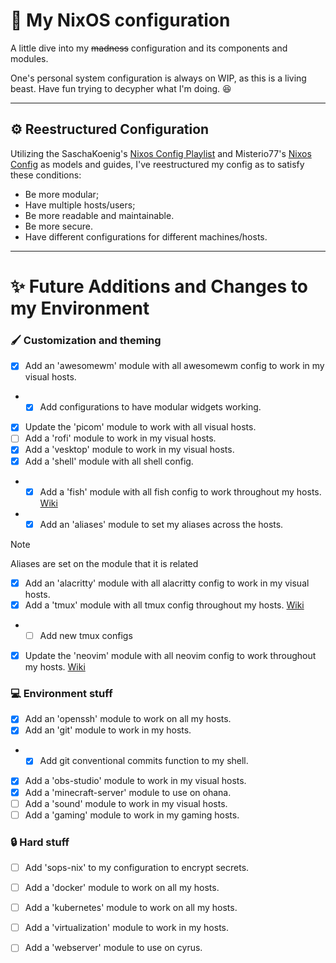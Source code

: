 # :link: My NixOS configuration

A little dive into my ~~madness~~ configuration and its components and modules.

One's personal system configuration is always on WIP, as this is a living beast. Have fun trying to decypher what I'm doing. :laughing:

--- 

## :gear: Reestructured Configuration

Utilizing the SaschaKoenig's [Nixos Config Playlist](https://www.youtube.com/watch?v=43VvFgPsPtY&list=PLCQqUlIAw2cCuc3gRV9jIBGHeekVyBUnC) and Misterio77's [Nixos Config](https://github.com/Misterio77/nix-config) as models and guides, I've reestructured my config as to satisfy these conditions:
* Be more modular;
* Have multiple hosts/users;
* Be more readable and maintainable.
* Be more secure.
* Have different configurations for different machines/hosts.

---
# :sparkles: Future Additions and Changes to my Environment

### :paintbrush: Customization and theming
- [x] Add an 'awesomewm' module with all awesomewm config to work in my visual hosts.
- - [x] Add configurations to have modular widgets working.
- [x] Update the 'picom' module to work with all visual hosts.
- [ ] Add a 'rofi' module to work in my visual hosts.
- [x] Add a 'vesktop' module to work in my visual hosts.
- [x] Add a 'shell' module with all shell config.
- - [x] Add a 'fish' module with all fish config to work throughout my hosts. [Wiki](https://nixos.wiki/wiki/Fish)
- - [x] Add an 'aliases' module to set my aliases across the hosts.
> [!NOTE]
> Aliases are set on the module that it is related
- [x] Add an 'alacritty' module with all alacritty config to work in my visual hosts.
- [x] Add a 'tmux' module with all tmux config throughout my hosts. [Wiki](https://nixos.wiki/wiki/Tmux)
- - [ ] Add new tmux configs
- [x] Update the 'neovim' module with all neovim config to work throughout my hosts. [Wiki](https://nixos.wiki/wiki/Neovim)

### :computer: Environment stuff
- [x] Add an 'openssh' module to work on all my hosts.
- [x] Add an 'git' module to work in my hosts.
- - [x] Add git conventional commits function to my shell.
- [x] Add a 'obs-studio' module to work in my visual hosts.
- [x] Add a 'minecraft-server' module to use on ohana.
- [ ] Add a 'sound' module to work in my visual hosts.
- [ ] Add a 'gaming' module to work in my gaming hosts.

### :lock: Hard stuff
- [ ] Add 'sops-nix' to my configuration to encrypt secrets.
- [ ] Add a 'docker' module to work on all my hosts.
- [ ] Add a 'kubernetes' module to work on all my hosts.
- [ ] Add a 'virtualization' module to work in my hosts.
- [ ] Add a 'webserver' module to use on cyrus.

